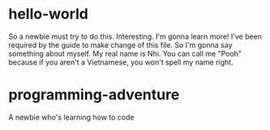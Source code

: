# hello-world
So a newbie must try to do this. Interesting. I'm gonna learn more! I've been required by the guide to make change of this file. So I'm gonna say something about myself. My real name is Nhi. You can call me "Pooh" because if you aren't a Vietnamese, you won't spell my name right.
# programming-adventure
A newbie who's learning how to code
